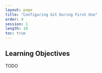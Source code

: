 ```yaml
---
layout: page
title: "Configuring Git During First Use"
order: 4
session: 1
length: 10
toc: true
---
```


## Learning Objectives

TODO